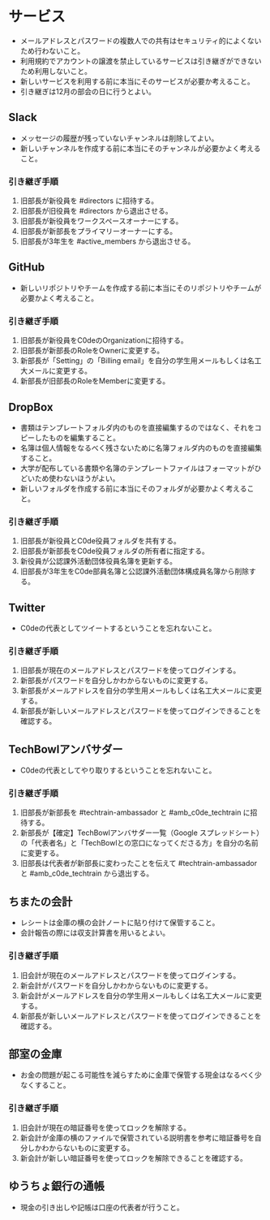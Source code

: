 # サービス
- メールアドレスとパスワードの複数人での共有はセキュリティ的によくないため行わないこと。
- 利用規約でアカウントの譲渡を禁止しているサービスは引き継ぎができないため利用しないこと。
- 新しいサービスを利用する前に本当にそのサービスが必要か考えること。
- 引き継ぎは12月の部会の日に行うとよい。

## Slack
- メッセージの履歴が残っていないチャンネルは削除してよい。
- 新しいチャンネルを作成する前に本当にそのチャンネルが必要かよく考えること。
### 引き継ぎ手順
1. 旧部長が新役員を #directors に招待する。
1. 旧部長が旧役員を #directors から退出させる。
1. 旧部長が新役員をワークスペースオーナーにする。
1. 旧部長が新部長をプライマリーオーナーにする。
1. 旧部長が3年生を #active_members から退出させる。

## GitHub
- 新しいリポジトリやチームを作成する前に本当にそのリポジトリやチームが必要かよく考えること。
### 引き継ぎ手順
1. 旧部長が新役員をC0deのOrganizationに招待する。
1. 旧部長が新部長のRoleをOwnerに変更する。
1. 新部長が「Setting」の「Billing email」を自分の学生用メールもしくは名工大メールに変更する。
1. 新部長が旧部長のRoleをMemberに変更する。

## DropBox
- 書類はテンプレートフォルダ内のものを直接編集するのではなく、それをコピーしたものを編集すること。
- 名簿は個人情報をなるべく残さないために名簿フォルダ内のものを直接編集すること。
- 大学が配布している書類や名簿のテンプレートファイルはフォーマットがひどいため使わないほうがよい。
- 新しいフォルダを作成する前に本当にそのフォルダが必要かよく考えること。
### 引き継ぎ手順
1. 旧部長が新役員とC0de役員フォルダを共有する。
1. 旧部長が新部長をC0de役員フォルダの所有者に指定する。
1. 新役員が公認課外活動団体役員名簿を更新する。
1. 旧部長が3年生をC0de部員名簿と公認課外活動団体構成員名簿から削除する。

## Twitter
- C0deの代表としてツイートするということを忘れないこと。
### 引き継ぎ手順
1. 旧部長が現在のメールアドレスとパスワードを使ってログインする。
1. 新部長がパスワードを自分しかわからないものに変更する。
1. 新部長がメールアドレスを自分の学生用メールもしくは名工大メールに変更する。
1. 新部長が新しいメールアドレスとパスワードを使ってログインできることを確認する。

## TechBowlアンバサダー
- C0deの代表としてやり取りするということを忘れないこと。
### 引き継ぎ手順
1. 旧部長が新部長を #techtrain-ambassador と #amb_c0de_techtrain に招待する。
1. 新部長が【確定】TechBowlアンバサダー一覧（Google スプレッドシート）の「代表者名」と「TechBowlとの窓口になってくださる方」を自分の名前に変更する。
1. 旧部長は代表者が新部長に変わったことを伝えて #techtrain-ambassador と #amb_c0de_techtrain から退出する。

## ちまたの会計
- レシートは金庫の横の会計ノートに貼り付けて保管すること。
- 会計報告の際には収支計算書を用いるとよい。
### 引き継ぎ手順
1. 旧会計が現在のメールアドレスとパスワードを使ってログインする。
1. 新会計がパスワードを自分しかわからないものに変更する。
1. 新会計がメールアドレスを自分の学生用メールもしくは名工大メールに変更する。
1. 新部長が新しいメールアドレスとパスワードを使ってログインできることを確認する。

## 部室の金庫
- お金の問題が起こる可能性を減らすために金庫で保管する現金はなるべく少なくすること。
### 引き継ぎ手順
1. 旧会計が現在の暗証番号を使ってロックを解除する。
1. 新会計が金庫の横のファイルで保管されている説明書を参考に暗証番号を自分しかわからないものに変更する。
1. 新会計が新しい暗証番号を使ってロックを解除できることを確認する。

## ゆうちょ銀行の通帳
- 現金の引き出しや記帳は口座の代表者が行うこと。
